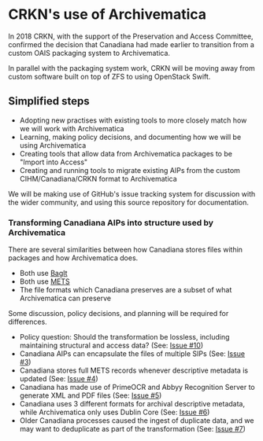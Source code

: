 # CRKN's use of Archivematica

In 2018 CRKN, with the support of the Preservation and Access Committee, confirmed the decision that Canadiana had made earlier to transition from a custom OAIS packaging system to Archivematica.

In parallel with the packaging system work, CRKN will be moving away from custom software built on top of ZFS to using OpenStack Swift.

## Simplified steps

* Adopting new practises with existing tools to more closely match how we will work with Archivematica
* Learning, making policy decisions, and documenting how we will be using Archivematica
* Creating tools that allow data from Archivematica packages to be "Import into Access"
* Creating and running tools to migrate existing AIPs from the custom CIHM/Canadiana/CRKN format to Archivematica


We will be making use of GitHub's issue tracking system for discussion with the wider community, and using this source repository for documentation.


### Transforming Canadiana AIPs into structure used by Archivematica

There are several similarities between how Canadiana stores files within packages and how Archivematica does.

* Both use [BagIt](https://en.wikipedia.org/wiki/BagIt)
* Both use [METS](https://en.wikipedia.org/wiki/Metadata_Encoding_and_Transmission_Standard)
* The file formats which Canadiana preserves are a subset of what Archivematica can preserve

Some discussion, policy decisions, and planning will be required for differences.

* Policy question: Should the transformation be lossless, including maintaining structural and access data? (See: [Issue #10](https://github.com/crkn-rcdr/Digital-Preservation/issues/10))
* Canadiana AIPs can encapsulate the files of multiple SIPs (See: [Issue #3](https://github.com/crkn-rcdr/Digital-Preservation/issues/3))
* Canadiana stores full METS records whenever descriptive metadata is updated (See: [Issue #4](https://github.com/crkn-rcdr/Digital-Preservation/issues/4))
* Canadiana has made use of PrimeOCR and Abbyy Recognition Server to generate XML and PDF files (See: [Issue #5](https://github.com/crkn-rcdr/Digital-Preservation/issues/5))
* Canadiana uses 3 different formats for archival descriptive metadata, while Archivematica only uses Dublin Core (See: [Issue #6](https://github.com/crkn-rcdr/Digital-Preservation/issues/6))
* Older Canadiana processes caused the ingest of duplicate data, and we may want to deduplicate as part of the transformation (See: [Issue #7](https://github.com/crkn-rcdr/Digital-Preservation/issues/7))
